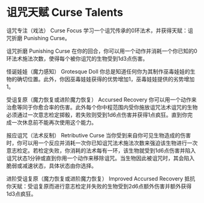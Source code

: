 # 诅咒天赋 Curse Talents

诅咒专注（戏法） Curse Focus
学习一个诅咒传承的0环法术，并获得天赋：诅咒折磨 Punishing Curse。

诅咒折磨 Punishing Curse
在你的回合，你可以用一个动作并消耗一个你已知的0环法术施法次数，使得每个被你诅咒的生物受到1d3点伤害。

怪诞娃娃（魔力感知） Grotesque Doll
你总是知道任何你为其制作巫毒娃娃的生物的确切位置。此外，你因巫毒娃娃获得的优势增加1，巫毒娃娃提供的劣势增加1。

受诅复原（魔力恢复或进阶魔力恢复） Accursed Recovery
你可以用一个动作来治愈等同于你愈合率的伤害。此外每个你中程范围内受你施放诅咒法术诅咒的生物必须通过一次意志检定掷骰，若失败则受到1d6点伤害并获得1点疯狂。直到你完成一次休息前不能再次使用这个能力。

报应诅咒（法术反制） Retributive Curse
当你受到来自你可见生物造成的伤害时，你可以用一个反应并消耗一次你已知诅咒法术施法次数来强迫该生物进行一次意志检定。若检定失败，你消耗的法术每有一环，该生物就受到1d6点伤害并陷入诅咒状态1分钟或直到你用一个动作来移除诅咒。当生物因此被诅咒时，其会陷入脆弱或减速状态，具体状态由你选择。

进阶受诅复原（魔力恢复或进阶魔力恢复） Improved Accursed Recovery
抵抗你天赋：受诅复原而进行意志检定并失败的生物受到2d6点额外伤害并额外获得1d3点疯狂。

 
